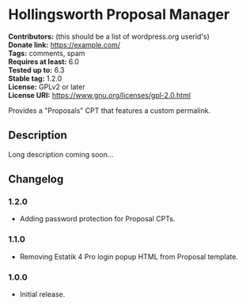 # Hollingsworth Proposal Manager #
**Contributors:** (this should be a list of wordpress.org userid's)  
**Donate link:** https://example.com/  
**Tags:** comments, spam  
**Requires at least:** 6.0  
**Tested up to:** 6.3  
**Stable tag:** 1.2.0  
**License:** GPLv2 or later  
**License URI:** https://www.gnu.org/licenses/gpl-2.0.html  

Provides a "Proposals" CPT that features a custom permalink.

## Description ##

Long description coming soon...

## Changelog ##

### 1.2.0 ###
* Adding password protection for Proposal CPTs.

### 1.1.0 ###
*  Removing Estatik 4 Pro login popup HTML from Proposal template.

### 1.0.0 ###
* Initial release.

